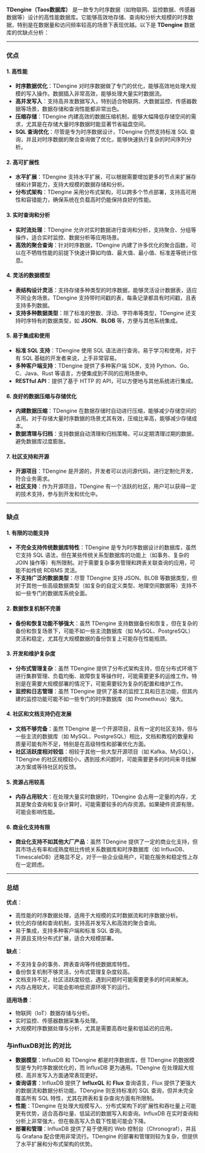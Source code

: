 **TDengine（Taos数据库）** 是一款专为时序数据（如物联网、监控数据、传感器数据等）设计的高性能数据库。它能够高效地存储、查询和分析大规模的时序数据，特别是在数据量和访问频率较高的场景下表现优越。以下是 **TDengine** 数据库的优缺点分析：

------

### **优点**

#### 1. **高性能**

- **时序数据优化**：TDengine 对时序数据做了专门的优化，能够高效地处理大规模的写入操作。数据插入非常高效，能够处理大量实时数据流。
- **高并发写入**：支持高并发数据写入，特别适合物联网、大数据监控、传感器数据等场景，数据存储和查询性能都非常出色。
- **压缩存储**：TDengine 内建高效的数据压缩机制，能够大幅降低存储空间的需求，尤其是在存储大量时序数据时能显著节省磁盘空间。
- **SQL 查询优化**：尽管是专为时序数据设计，TDengine 仍然支持标准 SQL 查询，并且对时序数据的聚合查询做了优化，能够快速执行复杂的时间序列分析。

#### 2. **高可扩展性**

- **水平扩展**：TDengine 支持水平扩展，可以根据需要增加更多的节点来扩展存储和计算能力，支持大规模的数据存储和分析。
- **分布式架构**：TDengine 采用分布式架构，可以跨多个节点部署，支持高可用性和容错能力，确保系统在负载高时仍能保持良好的性能。

#### 3. **实时查询和分析**

- **实时流处理**：TDengine 允许对实时数据进行查询和分析，支持聚合、分组等操作，适合实时监控、数据分析等应用场景。
- **高效的聚合查询**：针对时序数据，TDengine 内建了许多优化的聚合函数，可以在不牺牲性能的前提下快速计算如均值、最大值、最小值、标准差等统计信息。

#### 4. **灵活的数据模型**

- **表结构设计灵活**：支持存储多种类型的时序数据，能够灵活设计数据表，适应不同业务场景。TDengine 支持带时间戳的表，每条记录都具有时间戳，且表支持多列数据。
- **支持多种数据类型**：除了标准的整数、浮动、字符串等类型，TDengine 还支持时序特有的数据类型，如 **JSON**、**BLOB** 等，方便与其他系统集成。

#### 5. **易于集成和使用**

- **标准 SQL 支持**：TDengine 使用 SQL 语法进行查询，易于学习和使用，对于有 SQL 基础的开发者来说，上手非常容易。
- **多种客户端支持**：TDengine 提供了多种客户端 SDK，支持 Python、Go、C、Java、Rust 等语言，方便集成到不同的应用场景中。
- **RESTful API**：提供了基于 HTTP 的 API，可以方便地与其他系统进行集成。

#### 6. **良好的数据压缩与存储优化**

- **内建数据压缩**：TDengine 在数据存储时自动进行压缩，能够减少存储空间的占用。对于存储大量时序数据的场景尤其有效，压缩比率高，能够减少存储成本。
- **数据清理与归档**：支持数据自动清理和归档策略，可以定期清理过期的数据，避免数据库过度膨胀。

#### 7. **社区支持和开源**

- **开源项目**：TDengine 是开源的，开发者可以访问源代码，进行定制化开发，符合业务需求。
- **社区支持**：作为开源项目，TDengine 有一个活跃的社区，用户可以获得一定的技术支持，参与到开发和优化中。

------

### **缺点**

#### 1. **有限的功能支持**

- **不完全支持传统数据库特性**：TDengine 是专为时序数据设计的数据库，虽然它支持 SQL 语法，但在某些传统关系型数据库的功能上（如事务、复杂的 JOIN 操作等）有所限制。对于需要复杂事务管理和跨表关联查询的应用，可能不如传统 RDBMS 灵活。
- **不支持广泛的数据类型**：尽管 TDengine 支持 JSON、BLOB 等数据类型，但对于其他一些高级数据类型（如复杂的自定义类型、地理空间数据等）支持不如一些专门的数据库系统全面。

#### 2. **数据恢复机制不完善**

- **备份和恢复功能不够强大**：虽然 TDengine 支持数据备份和恢复，但在复杂的备份和恢复场景下，可能不如一些主流数据库（如 MySQL、PostgreSQL）灵活和稳定，尤其在大规模数据的备份恢复上可能存在性能瓶颈。

#### 3. **开发和维护复杂度**

- **分布式管理复杂**：虽然 TDengine 提供了分布式架构支持，但在分布式环境下进行集群管理、负载均衡、故障恢复等操作时，可能需要更多的运维工作。特别是在需要大规模部署的情况下，可能需要较为复杂的配置和维护工作。
- **监控和日志管理**：虽然 TDengine 提供了基本的监控工具和日志功能，但其内建的监控功能可能不如一些专门的时序数据库（如 Prometheus）强大。

#### 4. **社区和文档支持仍在发展**

- **文档不够完备**：虽然 TDengine 是一个开源项目，且有一定的社区支持，但与一些主流的数据库（如 MySQL、PostgreSQL）相比，文档和教程的数量和质量可能有所不足，特别是在高级特性和部署优化方面。
- **社区活跃度相对较低**：相较于其他一些大型开源项目（如 Kafka、MySQL），TDengine 的社区规模较小，遇到技术问题时，可能需要更多的时间来寻找解决方案或等待社区的反馈。

#### 5. **资源占用较高**

- **内存占用较大**：在处理大量实时数据时，TDengine 会占用一定量的内存，尤其是聚合查询和复杂计算时，可能需要较多的内存资源。如果硬件资源有限，可能会影响性能。

#### 6. **商业化支持有限**

- **商业化支持不如其他大厂产品**：虽然 TDengine 提供了一定的商业化支持，但其市场占有率和成熟度相比传统关系数据库和时序数据库（如 InfluxDB、TimescaleDB）还略显不足，对于一些企业级用户，可能在服务和稳定性上存在一定顾虑。

------

### **总结**

**优点**：

- 高性能的时序数据处理，适用于大规模的实时数据流和时序数据分析。
- 优化的存储和查询机制，支持高并发写入和高效的聚合查询。
- 易于集成，支持多种客户端和标准 SQL 查询。
- 开源且支持分布式扩展，适合大规模部署。

**缺点**：

- 不支持复杂的事务、跨表查询等传统数据库特性。
- 备份恢复机制不够灵活，分布式管理复杂度较高。
- 文档支持不足，社区活跃度较低，遇到问题时可能需要更多的时间来解决。
- 内存占用较大，可能会影响低资源环境下的运行。

**适用场景**：

- 物联网（IoT）数据存储与分析。
- 实时监控、传感器数据采集与处理。
- 大规模时序数据处理与分析，尤其是需要高吞吐量和低延迟的应用。

### **与influxDB对比 的对比**

- **数据模型**：InfluxDB 和 TDengine 都是时序数据库，但 TDengine 的数据模型是专为时序数据优化的，而 InfluxDB 更为通用。TDengine 在处理超大规模、高并发写入方面通常表现更好。
- **查询语言**：InfluxDB 提供了 **InfluxQL** 和 **Flux** 查询语言，Flux 提供了更强大的数据流和数据分析功能。TDengine 则支持标准的 SQL 查询，但并未完全覆盖所有 SQL 特性，尤其在跨表和复杂查询方面有所限制。
- **性能**：TDengine 在处理大规模写入、分布式架构下的扩展性和吞吐量上可能更有优势，适合高吞吐量、低延迟的数据写入和查询。InfluxDB 在实时查询和分析上非常强大，但在极高写入负载下性能可能会下降。
- **部署和管理**：InfluxDB 提供了易于使用的 Web 控制台（Chronograf），并且与 Grafana 配合使用非常流行。TDengine 的部署和管理则较为复杂，但提供了水平扩展和分布式架构的优势。